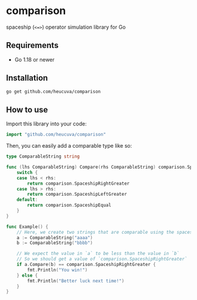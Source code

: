 # comparison
spaceship (`<=>`) operator simulation library for Go

## Requirements
- Go 1.18 or newer

## Installation
```bash
go get github.com/heucuva/comparison
```

## How to use
Import this library into your code:

```go
import "github.com/heucuva/comparison"
```

Then, you can easily add a comparable type like so:
```go
type ComparableString string

func (lhs ComparableString) Compare(rhs ComparableString) comparison.Spaceship {
	switch {
	case lhs < rhs:
		return comparison.SpaceshipRightGreater
	case lhs > rhs:
		return comparison.SpaceshipLeftGreater
	default:
		return comparison.SpaceshipEqual
	}
}

func Example() {
    // Here, we create two strings that are comparable using the spaceship operation
    a := ComparableString("aaaa")
    b := ComparableString("bbbb")

    // We expect the value in `a` to be less than the value in `b`
    // So we should get a value of `comparison.SpaceshipRightGreater`
    if a.Compare(b) == comparison.SpaceshipRightGreater {
        fmt.Println("You win!")
    } else {
        fmt.Println("Better luck next time!")
    }
}
```
